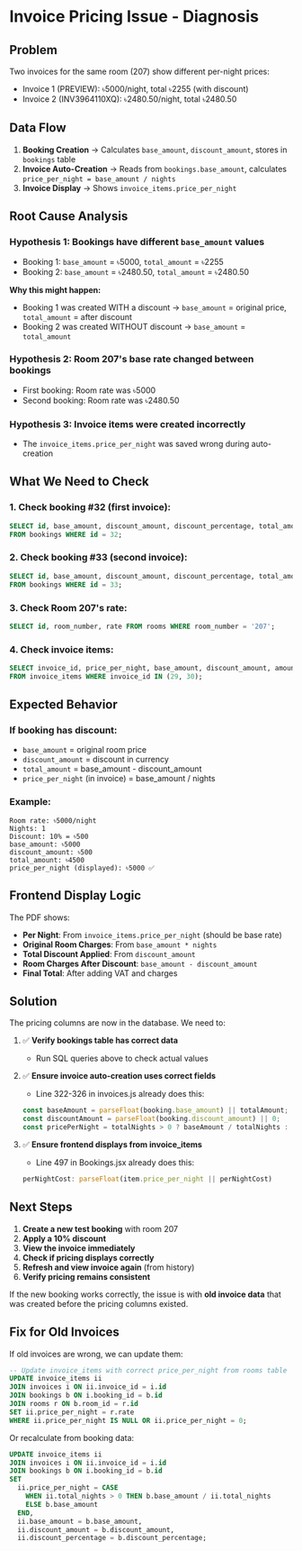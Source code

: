 # Invoice Pricing Issue - Diagnosis

## Problem
Two invoices for the same room (207) show different per-night prices:
- Invoice 1 (PREVIEW): ৳5000/night, total ৳2255 (with discount)
- Invoice 2 (INV3964110XQ): ৳2480.50/night, total ৳2480.50

## Data Flow
1. **Booking Creation** → Calculates `base_amount`, `discount_amount`, stores in `bookings` table
2. **Invoice Auto-Creation** → Reads from `bookings.base_amount`, calculates `price_per_night = base_amount / nights`
3. **Invoice Display** → Shows `invoice_items.price_per_night`

## Root Cause Analysis

### Hypothesis 1: Bookings have different `base_amount` values
- Booking 1: `base_amount` = ৳5000, `total_amount` = ৳2255
- Booking 2: `base_amount` = ৳2480.50, `total_amount` = ৳2480.50

**Why this might happen:**
- Booking 1 was created WITH a discount → `base_amount` = original price, `total_amount` = after discount
- Booking 2 was created WITHOUT discount → `base_amount` = `total_amount`

### Hypothesis 2: Room 207's base rate changed between bookings
- First booking: Room rate was ৳5000
- Second booking: Room rate was ৳2480.50

### Hypothesis 3: Invoice items were created incorrectly
- The `invoice_items.price_per_night` was saved wrong during auto-creation

## What We Need to Check

### 1. Check booking #32 (first invoice):
```sql
SELECT id, base_amount, discount_amount, discount_percentage, total_amount 
FROM bookings WHERE id = 32;
```

### 2. Check booking #33 (second invoice):
```sql
SELECT id, base_amount, discount_amount, discount_percentage, total_amount 
FROM bookings WHERE id = 33;
```

### 3. Check Room 207's rate:
```sql
SELECT id, room_number, rate FROM rooms WHERE room_number = '207';
```

### 4. Check invoice items:
```sql
SELECT invoice_id, price_per_night, base_amount, discount_amount, amount 
FROM invoice_items WHERE invoice_id IN (29, 30);
```

## Expected Behavior

### If booking has discount:
- `base_amount` = original room price
- `discount_amount` = discount in currency
- `total_amount` = base_amount - discount_amount
- `price_per_night` (in invoice) = base_amount / nights

### Example:
```
Room rate: ৳5000/night
Nights: 1
Discount: 10% = ৳500
base_amount: ৳5000
discount_amount: ৳500
total_amount: ৳4500
price_per_night (displayed): ৳5000 ✅
```

## Frontend Display Logic

The PDF shows:
- **Per Night**: From `invoice_items.price_per_night` (should be base rate)
- **Original Room Charges**: From `base_amount * nights`
- **Total Discount Applied**: From `discount_amount`  
- **Room Charges After Discount**: `base_amount - discount_amount`
- **Final Total**: After adding VAT and charges

## Solution

The pricing columns are now in the database. We need to:

1. ✅ **Verify bookings table has correct data**
   - Run SQL queries above to check actual values

2. ✅ **Ensure invoice auto-creation uses correct fields**
   - Line 322-326 in invoices.js already does this:
   ```javascript
   const baseAmount = parseFloat(booking.base_amount) || totalAmount;
   const discountAmount = parseFloat(booking.discount_amount) || 0;
   const pricePerNight = totalNights > 0 ? baseAmount / totalNights : baseAmount;
   ```

3. ✅ **Ensure frontend displays from invoice_items**
   - Line 497 in Bookings.jsx already does this:
   ```javascript
   perNightCost: parseFloat(item.price_per_night || perNightCost)
   ```

## Next Steps

1. **Create a new test booking** with room 207
2. **Apply a 10% discount**
3. **View the invoice immediately**
4. **Check if pricing displays correctly**
5. **Refresh and view invoice again** (from history)
6. **Verify pricing remains consistent**

If the new booking works correctly, the issue is with **old invoice data** that was created before the pricing columns existed.

## Fix for Old Invoices

If old invoices are wrong, we can update them:

```sql
-- Update invoice_items with correct price_per_night from rooms table
UPDATE invoice_items ii
JOIN invoices i ON ii.invoice_id = i.id
JOIN bookings b ON i.booking_id = b.id
JOIN rooms r ON b.room_id = r.id
SET ii.price_per_night = r.rate
WHERE ii.price_per_night IS NULL OR ii.price_per_night = 0;
```

Or recalculate from booking data:

```sql
UPDATE invoice_items ii
JOIN invoices i ON ii.invoice_id = i.id
JOIN bookings b ON i.booking_id = b.id
SET 
  ii.price_per_night = CASE 
    WHEN ii.total_nights > 0 THEN b.base_amount / ii.total_nights
    ELSE b.base_amount
  END,
  ii.base_amount = b.base_amount,
  ii.discount_amount = b.discount_amount,
  ii.discount_percentage = b.discount_percentage;
```

